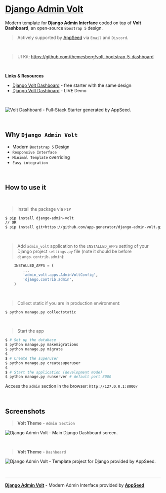 # [Django Admin Volt](https://github.com/app-generator/django-admin-volt)

Modern template for **Django Admin Interface** coded on top of **Volt Dashboard**, an open-source `Boostrap 5` design. 

> Actively supported by [AppSeed](https://appseed.us/) via `Email` and `Discord`.

<br>

> UI Kit: https://github.com/themesberg/volt-bootstrap-5-dashboard

<br>

**Links & Resources**

- [Django Volt Dashboard](https://appseed.us/product/volt-dashboard/django/) - free starter with the same design
- [Django Volt Dashboard](https://django-volt-dashboard.appseed-srv1.com/) - LIVE Demo

<br />

![Volt Dashboard - Full-Stack Starter generated by AppSeed.](https://user-images.githubusercontent.com/51070104/168843604-b026fd94-5969-4be7-81ac-5887cf0958e5.png)

<br /> 

## Why `Django Admin Volt`

- Modern `Bootstrap 5` Design
- `Responsive Interface`
- `Minimal Template` overriding
- `Easy integration`

<br>

## How to use it

<br />

> Install the package via `PIP` 

```bash
$ pip install django-admin-volt
// OR
$ pip install git+https://github.com/app-generator/django-admin-volt.git
```

<br />

> Add `admin_volt` application to the `INSTALLED_APPS` setting of your Django project `settings.py` file (note it should be before `django.contrib.admin`):

```python
    INSTALLED_APPS = (
        ...
        'admin_volt.apps.AdminVoltConfig',
        'django.contrib.admin',
    )
```

<br />

> Collect static if you are in production environment:

```bash
$ python manage.py collectstatic
```

<br />

> Start the app

```bash
$ # Set up the database
$ python manage.py makemigrations
$ python manage.py migrate
$
$ # Create the superuser
$ python manage.py createsuperuser
$
$ # Start the application (development mode)
$ python manage.py runserver # default port 8000
```

Access the `admin` section in the browser: `http://127.0.0.1:8000/`

<br />

## Screenshots

> **Volt Theme** - `Admin Section`  

![Django Admin Volt - Main Django Dashboard screen.](https://user-images.githubusercontent.com/51070104/136143245-85cd8af7-43ea-4956-8fcd-45e307171943.png) 

<br />

> **Volt Theme** - `Dashboard`

![Django Admin Volt - Template project for Django provided by AppSeed.](https://user-images.githubusercontent.com/51070104/132288100-0c65159f-71a6-41f0-9f55-9544916385ae.jpg)

<br />

---
**[Django Admin Volt](https://github.com/app-generator/django-admin-volt)** - Modern Admin Interface provided by **[AppSeed](https://appseed.us/)**
